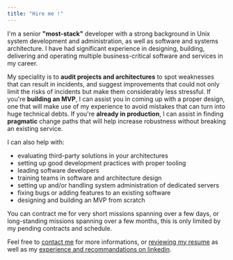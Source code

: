 ```yaml
---
title: "Hire me !"
---
```

I'm a senior **"most-stack"** developer with a strong background in Unix system development and administration,
as well as software and systems architecture.
I have had significant experience in designing,
building,
delivering and operating multiple business-critical software and services in my career.

My speciality is to **audit projects and architectures** to spot weaknesses that can result in incidents,
and suggest improvements that could not only limit the risks of incidents but make them considerably less stressful.
If you're **building an MVP**,
I can assist you in coming up with a proper design,
one that will make use of my experience to avoid mistakes that can turn into huge technical debts.
If you're **already in production**,
I can assist in finding **pragmatic** change paths that will help increase robustness without breaking an existing service.

I can also help with:

* evaluating third-party solutions in your architectures
* setting up good development practices with proper tooling
* leading software developers
* training teams in software and architecture design
* setting up and/or handling system administration of dedicated servers
* fixing bugs or adding features to an existing software
* designing and building an MVP from scratch

You can contract me for very short missions spanning over a few days,
or long-standing missions spanning over a few months,
this is only limited by my pending contracts and schedule.

Feel free to [contact me](mailto:gilles@poolp.org) for more informations,
or [reviewing my resume](https://github.com/poolpOrg/resume/blob/master/resume.en.pdf)
as well as my [experience and recommandations on linkedin](https://www.linkedin.com/in/gilleschehade).
